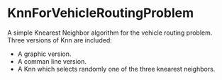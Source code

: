 # KnnForVehicleRoutingProblem
A simple Knearest Neighbor algorithm for the vehicle routing problem.
Three versions of Knn are included:
- A graphic version.
- A comman line version.
- A Knn which selects randomly one of the three knearest neighbors.
